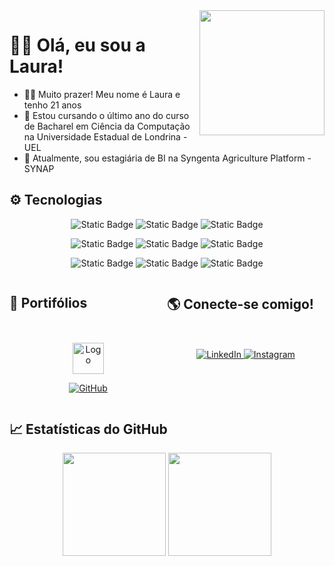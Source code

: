 <div style="flex: 1">
<img align="right" width="200" src="https://myoctocat.com/assets/images/octocat-outfit.png" />
</div>

# 👋🏻 Olá, eu sou a Laura!

- ✍🏼 Muito prazer! Meu nome é Laura e tenho 21 anos
- 📙 Estou cursando o último ano do curso de Bacharel em Ciência da Computação na Universidade Estadual de Londrina - UEL
- 🌱 Atualmente, sou estagiária de BI na Syngenta Agriculture Platform - SYNAP

## ⚙️ Tecnologias
<div align='center'>

![Static Badge](https://img.shields.io/badge/Excel-000?logo=microsoftexcel&color=217346&logoColor=0000)
![Static Badge](https://img.shields.io/badge/Word-000?logo=microsoftword&color=1756b6&logoColor=0000)
![Static Badge](https://img.shields.io/badge/PowerPoint-000?logo=microsoftpowerpoint&color=c43e1c&logoColor=0000)

![Static Badge](https://img.shields.io/badge/-Python-14354C?style=flat&logo=Python)
![Static Badge](https://img.shields.io/badge/JavaScript-F7DF1E.svg?logo=javascript&logoColor=black)
![Static Badge](https://img.shields.io/badge/-C-14354C?style=flat&logo=C)

![Static Badge](https://custom-icon-badges.herokuapp.com/badge/SQL-025E8C.svg?logo=database&logoColor=white)
![Static Badge](https://img.shields.io/badge/-QlikSense-14354C?style=flat&logo=Qlik&color=36b42d)
![Static Badge](https://img.shields.io/badge/GitHub-327FC7.svg?logo=github&logoColor=white)

</div>

<div style="display: flex; flex-direction: row;">
<div style="flex: 1">

## 📂 Portifólios
<div align='center' style="margin-top:20%">

<a href="https://www.dio.me/users/laura13122001">
<img src="https://hermes.digitalinnovation.one/assets/diome/logo-full.svg" alt="Logo" width="50" height="50">
</a>

[![GitHub](https://img.shields.io/badge/GitHub-000?style=for-the-badge&logo=github&logoColor=fff)](https://github.com/laura-rocha)

</div>
</div>

<div style="flex: 1">

## 🌎 Conecte-se comigo!

<div align='center' style="margin-top:20%">

<a href="www.linkedin.com/in/laura-ferreira-rocha">
<img src="https://img.shields.io/badge/LinkedIn-000?style=for-the-badge&logo=linkedin&logoColor=0E76A8" alt="LinkedIn">
</a>

<a href="https://www.instagram.com/laura.rocha__/">
<img src="https://img.shields.io/badge/Instagram-000?style=for-the-badge&logo=instagram" alt="Instagram">
</a>

</div>
</div>

</div>
  
## 📈 Estatísticas do GitHub

<div align='center'>
  <img display='inline_block' height='165em' src='https://github-readme-stats.vercel.app/api?username=laura-rocha&theme=transparent&bg_color=171a4a&border_color=675cb0&show_icons=true&icon_color=b87e8f&title_color=b67085&text_color=d3bfc5'/>
  <img display='inline_block' height='165em' src='https://github-readme-stats-git-masterrstaa-rickstaa.vercel.app/api/top-langs/?username=laura-rocha&layout=compact&bg_color=171a4a&border_color=675cb0&title_color=b67085&text_color=d3bfc5'/>
</div>

